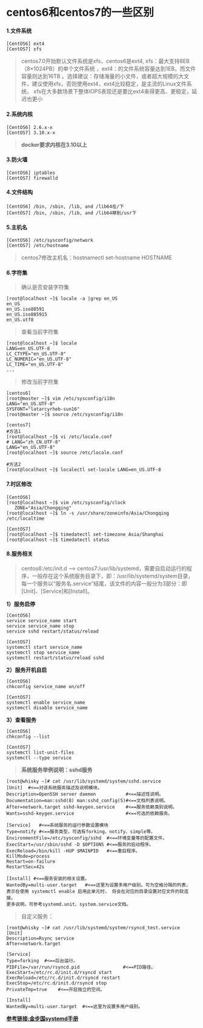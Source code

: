 # centos6和centos7的一些区别

#### 1.文件系统
    [CentOS6] ext4
    [CentOS7] xfs
    
>centos7.0开始默认文件系统是xfs，centos6是ext4,
xfs：最大支持8EB（8×1024PB）的单个文件系统
，ext4：的文件系统容量达到1EB，而文件容量则达到16TB
。选择建议：存储海量的小文件，或者超大规模的大文件，建议使用xfs，否则使用ext4，ext4比较稳定，是主流的Linux文件系统，
xfs在大多数场景下整体IOPS表现还是要比ext4来得更高、更稳定，延迟也更小


#### 2.系统内核
    [CentOS6] 2.6.x-x
    [CentOS7] 3.10.x-x
    
>**docker要求内核在3.10以上**



#### 3.防火墙
    [CentOS6] iptables
    [CentOS7] firewalld
    
>    
    
#### 4.文件结构
    [CentOS6] /bin, /sbin, /lib, and /lib64在/下
    [CentOS7] /bin, /sbin, /lib, and /lib64移到/usr下    
    
#### 5.主机名
    [CentOS6] /etc/sysconfig/network
    [CentOS7] /etc/hostname    
> centos7修改主机名：hostnamectl set-hostname HOSTNAME    

#### 6.字符集
>确认是否安装字符集

    [root@localhost ~]$ locale -a |grep en_US
    en_US
    en_US.iso88591
    en_US.iso885915
    en_US.utf8
    
>查看当前字符集

    [root@localhost ~]$ locale
    LANG=en_US.UTF-8
    LC_CTYPE="en_US.UTF-8"
    LC_NUMERIC="en_US.UTF-8"
    LC_TIME="en_US.UTF-8"
    ...

>修改当前字符集

    [centos6]
    [root@master ~]$ vim /etc/sysconfig/i18n 
    LANG="en_US.UTF-8"
    SYSFONT="latarcyrheb-sun16"
    [root@master ~]$ source /etc/sysconfig/i18n 

    [centos7]
    #方法1
    [root@localhost ~]$ vi /etc/locale.conf
    # LANG="zh_CN.UTF-8"
    LANG="en_US.UTF-8"
    [root@localhost ~]$ source /etc/locale.conf

    #方法2
    [root@localhost ~]$ localectl set-locale LANG=en_US.UTF-8


#### 7.时区修改
    [CentOS6]
    [root@localhost ~]$ vim /etc/sysconfig/clock
       ZONE="Asia/Chongqing"
    [root@localhost ~]$ ln -s /usr/share/zoneinfo/Asia/Chongqing /etc/localtime

    [CentOS7]
    [root@localhost ~]$ timedatectl set-timezone Asia/Shanghai
    [root@localhost ~]$ timedatectl status



#### 8.服务相关
>centos6:/etc/init.d --> centos7:/usr/lib/systemd，需要自启动运行的程序，一般存在这个系统服务目录下，即：/usr/lib/systemd/system目录，每一个服务以“服务名.service”结尾，该文件的内容一般分为3部分：即[Unit]、[Service]和[Install]。


**1）服务启停**

    [CentOS6]
    service service_name start
    service service_name stop
    service sshd restart/status/reload
    
    [CentOS7]
    systemctl start service_name
    systemctl stop service_name
    systemctl restart/status/reload sshd
    
    
**2）服务开机自启**
   
    [CentOS6]
    chkconfig service_name on/off
    
    [CentOS7]
    systemctl enable service_name
    systemctl disable service_name    
    
    
**3）查看服务**

    [CentOS6]
    chkconfig --list
    
    [CentOS7]
    systemctl list-unit-files
    systemctl --type service    
    
    



>**系统服务举例说明：sshd服务**

    [root@whisky ~]# cat /usr/lib/systemd/system/sshd.service
    [Unit]  #<==对该系统服务描述及说明模块。
    Description=OpenSSH server daemon           #<==描述性说明。
    Documentation=man:sshd(8) man:sshd_config(5)#<==文档列表说明。
    After=network.target sshd-keygen.service    #<==服务依赖类别说明。
    Wants=sshd-keygen.service                   #<==可选的依赖服务。
    
    [Service]   #<==系统服务的运行参数设置模块
    Type=notify #<==服务类型，可选有forking、notify、simple等。
    EnvironmentFile=/etc/sysconfig/sshd  #<==环境变量等的配置文件。
    ExecStart=/usr/sbin/sshd -D $OPTIONS #<==服务的启动程序。
    ExecReload=/bin/kill -HUP $MAINPID   #<==重启程序。
    KillMode=process
    Restart=on-failure
    RestartSec=42s
    
    [Install] #<==服务安装的相关设置。
    WantedBy=multi-user.target   #<==这里为设置多用户级别。可为空格分隔的列表， 表示在使用 systemctl enable 启用此单元时， 将会在对应的目录设置对应文件的软连接。
    更多说明，可参考systemd.unit、system.service文档。
    
>自定义服务：

    [root@whisky ~]# cat /usr/lib/systemd/system/rsyncd_test.service
    [Unit]
    Description=Rsync service
    After=network.target
    
    [Service]
    Type=forking  #<==后台运行。
    PIDFile=/var/run/rsyncd.pid                #<==PID路径。
    ExecStart=/etc/rc.d/init.d/rsyncd start    
    ExecReload=/etc/rc.d/init.d/rsyncd restart 
    ExecStop=/etc/rc.d/init.d/rsyncd stop      
    PrivateTmp=true    #<==开启独立的空间。
    
    [Install]
    WantedBy=multi-user.target  #<==这里为设置多用户级别。
    



**[参考链接:金步国systemd手册](http://www.jinbuguo.com/systemd/systemd.index.html)**
 
